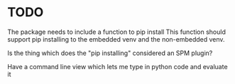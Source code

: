 #  TODO


The package needs to include a function to    pip install 
This function should support pip installing to the embedded venv and the non-embedded venv.

Is the thing which does the "pip installing" considered an SPM plugin?

Have a command line view which lets me type in python code and evaluate it


